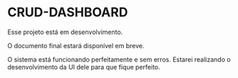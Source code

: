 # CRUD-DASHBOARD
Esse projeto está em desenvolvimento.

O documento final estará disponível em breve.

O sistema está funcionando perfeitamente e sem erros. Estarei realizando o desenvolvimento da UI dele para que fique perfeito.

